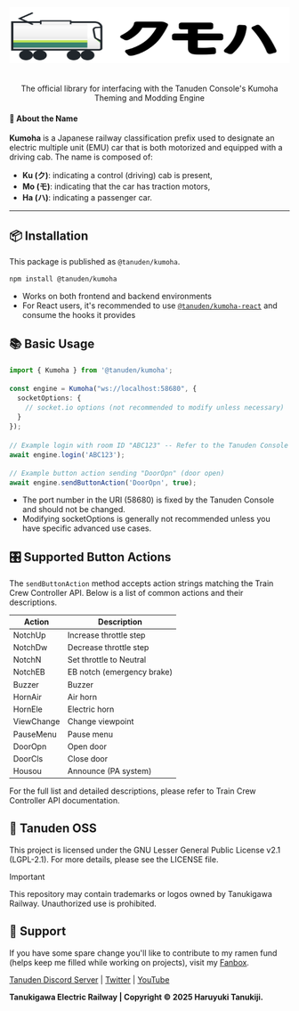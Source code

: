 <center>
<picture>
  <source media="(prefers-color-scheme: dark), (max-height: 50px)" srcset="TanudenKumoha-LogoWhite.svg">
  <source media="(prefers-color-scheme: light), (max-height: 50px)" srcset="TanudenKumoha-LogoBlack.svg">
  <img src="TanudenKumoha-LogoBlack.svg" alt="Tanuden Kumoha Logo" style="max-height: 100px; width: 100%; margin-bottom: 20px;">
</picture>

The official library for interfacing with the Tanuden Console's Kumoha Theming and Modding Engine
</center>

#### 🚄 About the Name

**Kumoha** is a Japanese railway classification prefix used to designate an electric multiple unit (EMU) car that is both motorized and equipped with a driving cab. The name is composed of:

- **Ku (ク)**: indicating a control (driving) cab is present,  
- **Mo (モ)**: indicating that the car has traction motors,  
- **Ha (ハ)**: indicating a passenger car.

---

## 📦 Installation

This package is published as `@tanuden/kumoha`.

```bash
npm install @tanuden/kumoha
```
* Works on both frontend and backend environments
* For React users, it's recommended to use [`@tanuden/kumoha-react`](https://www.npmjs.com/package/@tanuden/kumoha-react) and consume the hooks it provides

## 📚 Basic Usage
```ts
import { Kumoha } from '@tanuden/kumoha';

const engine = Kumoha("ws://localhost:58680", {
  socketOptions: {
    // socket.io options (not recommended to modify unless necessary)
  }
});

// Example login with room ID "ABC123" -- Refer to the Tanuden Console for the room ID
await engine.login('ABC123');

// Example button action sending "DoorOpn" (door open)
await engine.sendButtonAction('DoorOpn', true);
```
* The port number in the URI (58680) is fixed by the Tanuden Console and should not be changed.
* Modifying socketOptions is generally not recommended unless you have specific advanced use cases.

## 🎛️ Supported Button Actions
The `sendButtonAction` method accepts action strings matching the Train Crew Controller API. Below is a list of common actions and their descriptions.

| Action     | Description                |
| ---------- | -------------------------- |
| NotchUp    | Increase throttle step     |
| NotchDw    | Decrease throttle step     |
| NotchN     | Set throttle to Neutral    |
| NotchEB    | EB notch (emergency brake) |
| Buzzer     | Buzzer                     |
| HornAir    | Air horn                   |
| HornEle    | Electric horn              |
| ViewChange | Change viewpoint           |
| PauseMenu  | Pause menu                 |
| DoorOpn    | Open door                  |
| DoorCls    | Close door                 |
| Housou     | Announce (PA system)       |

For the full list and detailed descriptions, please refer to Train Crew Controller API documentation.

## 💾 Tanuden OSS
This project is licensed under the GNU Lesser General Public License v2.1 (LGPL-2.1).
For more details, please see the LICENSE file.

> [!IMPORTANT] 
> This repository may contain trademarks or logos owned by Tanukigawa Railway. Unauthorized use is prohibited.

## 💝 Support
If you have some spare change you'll like to contribute to my ramen fund (helps keep me filled while working on projects), visit my [Fanbox](https://haruyukitanuki.fanbox.cc). 

[Tanuden Discord Server](https://go.tanu.ch/tanuden-discord) | [Twitter](https://go.tanu.ch/twitter) | [YouTube](https://go.tanu.ch/tanutube)

**Tanukigawa Electric Railway | Copyright &copy; 2025 Haruyuki Tanukiji.**

